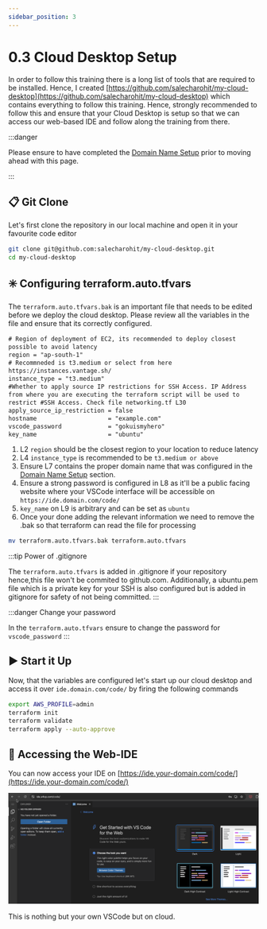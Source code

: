 ```yaml
---
sidebar_position: 3
---
```


# 0.3 Cloud Desktop Setup

In order to follow this training there is a long list of tools that are required to be installed. Hence, I created [https://github.com/salecharohit/my-cloud-desktop](https://github.com/salecharohit/my-cloud-desktop) which contains everything to follow this training. Hence, strongly recommended to follow this and ensure that your Cloud Desktop is setup so that we can access our web-based IDE and follow along the training from there.

:::danger

Please ensure to have completed the [Domain Name Setup](/docs/chapter0-the-setup/domain-setup.md#) prior to moving ahead with this page.

:::

## 📋 Git Clone

Let's first clone the repository in our local machine and open it in your favourite code editor

```bash {1-2}
git clone git@github.com:salecharohit/my-cloud-desktop.git
cd my-cloud-desktop
```

## ✳️ Configuring terraform.auto.tfvars

The `terraform.auto.tfvars.bak` is an important file that needs to be edited before we deploy the cloud desktop. Please review all the variables in the file and ensure that its correctly configured.

```hcl showLineNumbers
# Region of deployment of EC2, its recommended to deploy closest possible to avoid latency
region = "ap-south-1"
# Recommneded is t3.medium or select from here https://instances.vantage.sh/
instance_type = "t3.medium"
#Whether to apply source IP restrictions for SSH Access. IP Address from where you are executing the terraform script will be used to restrict #SSH Access. Check file networking.tf L30
apply_source_ip_restriction = false
hostname                    = "example.com"
vscode_password             = "gokuismyhero"
key_name                    = "ubuntu"
```

1. L2 `region` should be the closest region to your location to reduce latency
2. L4 `instance_type` is recommended to be `t3.medium or above`
3. Ensure L7 contains the proper domain name that was configured in the [Domain Name Setup](/docs/chapter0-the-setup/domain-setup.md#) section.
4. Ensure a strong password is configured in L8 as it'll be a public facing website where your VSCode interface will be accessible on `https://ide.domain.com/code/`
5. `key_name` on L9 is arbitrary and can be set as `ubuntu` 
6. Once your done adding the relevant information we need to remove the .bak so that terraform can read the file for processing
```bash
mv terraform.auto.tfvars.bak terraform.auto.tfvars
```

:::tip Power of .gitignore

The `terraform.auto.tfvars`  is added in .gitignore if your repository hence,this file won't be commited to github.com.
Additionally, a ubuntu.pem file which is a private key for your SSH is also configured but is added in gitignore for safety of not being committed.
:::

:::danger Change your password

In the `terraform.auto.tfvars`  ensure to change the password for `vscode_password` 
:::

## ▶️ Start it Up

Now, that the variables are configured let's start up our cloud desktop and access it over `ide.domain.com/code/` by firing the following commands

```bash
export AWS_PROFILE=admin
terraform init
terraform validate
terraform apply --auto-approve
```

## 🚪 Accessing the Web-IDE

You can now access your IDE on [https://ide.your-domain.com/code/](https://ide.your-domain.com/code/) 

![Accessing IDE](img/accessing_ide.png)

This is nothing but your own VSCode but on cloud.